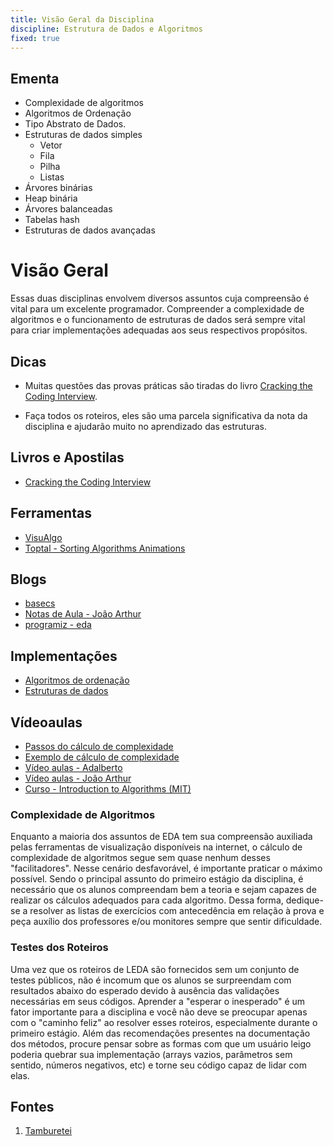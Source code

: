 ```yaml
---
title: Visão Geral da Disciplina
discipline: Estrutura de Dados e Algoritmos
fixed: true
---
```


## Ementa

- Complexidade de algoritmos
- Algoritmos de Ordenação
- Tipo Abstrato de Dados.
- Estruturas de dados simples
    - Vetor 
    - Fila 
    - Pilha 
    - Listas
- Árvores binárias
- Heap binária
- Árvores balanceadas
- Tabelas hash
- Estruturas de dados avançadas

# Visão Geral

Essas duas disciplinas envolvem diversos assuntos cuja compreensão é vital para um excelente programador. Compreender a complexidade de algoritmos e o funcionamento de estruturas de dados será sempre vital para criar implementações adequadas aos seus respectivos propósitos.

## Dicas

- Muitas questões das provas práticas são tiradas do livro [Cracking the Coding Interview](https://www.pdfdrive.com/cracking-the-coding-interview-e52072841.html).

- Faça todos os roteiros, eles são uma parcela significativa da nota da disciplina e ajudarão muito no aprendizado das estruturas.

## Livros e Apostilas

- [Cracking the Coding Interview](https://www.pdfdrive.com/cracking-the-coding-interview-e52072841.html)

## Ferramentas

- [VisuAlgo](https://visualgo.net/pt)
- [Toptal - Sorting Algorithms Animations](https://www.toptal.com/developers/sorting-algorithms)

## Blogs

- [basecs](https://medium.com/basecs/tagged/data-structures)
- [Notas de Aula - João Arthur](https://joaoarthurbm.github.io/eda/)
- [programiz - eda](https://www.programiz.com/dsa)

## Implementações

- [Algoritmos de ordenação](https://github.com/SpinnelSun/MySortingAlgorithms)
- [Estruturas de dados](https://github.com/SpinnelSun/MyDataStructures)

## Vídeoaulas

- [Passos do cálculo de complexidade](https://www.youtube.com/watch?v=ZfK4hgwVjNI&feature=youtu.be)
- [Exemplo de cálculo de complexidade](https://www.youtube.com/watch?v=2px2axpTqGY)
- [Vídeo aulas - Adalberto](https://www.youtube.com/channel/UCF30m3uqwT6QIiIMJKbKmaQ)
- [Vídeo aulas - João Arthur](https://www.youtube.com/channel/UC4NsU3jarSjsR93NIn4PyPA)
- [Curso - Introduction to Algorithms (MIT)](https://www.youtube.com/playlist?list=PL8B24C31197EC371C)

### Complexidade de Algoritmos
Enquanto a maioria dos assuntos de EDA tem sua compreensão auxiliada pelas ferramentas de visualização disponíveis na internet, o cálculo de complexidade de algoritmos segue sem quase nenhum desses "facilitadores". Nesse cenário desfavorável, é importante praticar o máximo possível. Sendo o principal assunto do primeiro estágio da disciplina, é necessário que os alunos compreendam bem a teoria e sejam capazes de realizar os cálculos adequados para cada algoritmo. Dessa forma, dedique-se a resolver as listas de exercícios com antecedência em relação à prova e peça auxílio dos professores e/ou monitores sempre que sentir dificuldade.

### Testes dos Roteiros
Uma vez que os roteiros de LEDA são fornecidos sem um conjunto de testes públicos, não é incomum que os alunos se surpreendam com resultados abaixo do esperado devido à ausência das validações necessárias em seus códigos. Aprender a "esperar o inesperado" é um fator importante para a disciplina e você não deve se preocupar apenas com o "caminho feliz" ao resolver esses roteiros, especialmente durante o primeiro estágio. Além das recomendações presentes na documentação dos métodos, procure pensar sobre as formas com que um usuário leigo poderia quebrar sua implementação (arrays vazios, parâmetros sem sentido, números negativos, etc) e torne seu código capaz de lidar com elas.

## Fontes 

1. <a href= "https://github.com/OpenDevUFCG/Tamburetei" target="_blank"> Tamburetei </a>
